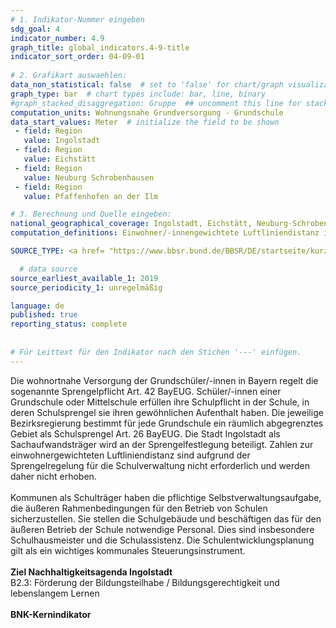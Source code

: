 ```yaml
---
# 1. Indikator-Nummer eingeben 
sdg_goal: 4 
indicator_number: 4.9
graph_title: global_indicators.4-9-title
indicator_sort_order: 04-09-01
 
# 2. Grafikart auswaehlen: 
data_non_statistical: false  # set to 'false' for chart/graph visualization 
graph_type: bar  # chart types include: bar, line, binary 
#graph_stacked_disaggregation: Gruppe  ## uncomment this line for stacked bars. eplace 'Geschlecht' with the field of aggregation. 
computation_units: Wohnungsnahe Grundversorgung - Grundschule 
data_start_values: Meter  # initialize the field to be shown  
 - field: Region 
   value: Ingolstadt 
 - field: Region 
   value: Eichstätt
 - field: Region 
   value: Neuburg Schrobenhausen 
 - field: Region 
   value: Pfaffenhofen an der Ilm

# 3. Berechnung und Quelle eingeben: 
national_geographical_coverage: Ingolstadt, Eichstätt, Neuburg-Schrobenhausen, Pfaffenhofen an der Ilm 
computation_definitions: Einwohner/-innengewichtete Luftliniendistanz in m zur nächsten Grundschule

SOURCE_TYPE: <a href= "https://www.bbsr.bund.de/BBSR/DE/startseite/kurzmeldungen/erreichbarkeit-grundschulen.html">Bundesinstitut für Bau-, Stadt- und Raumforschung</a>

  # data source  
source_earliest_available_1: 2019
source_periodicity_1: unregelmäßig 

language: de   
published: true 
reporting_status: complete
 
 
# Für Leittext für den Indikator nach den Stichen '---' einfügen. 
---
```

Die wohnortnahe Versorgung der Grundschüler/-innen in Bayern regelt die sogenannte Sprengelpflicht Art. 42 BayEUG. Schüler/-innen einer Grundschule oder Mittelschule erfüllen ihre Schulpflicht in der Schule, in deren Schulsprengel sie ihren gewöhnlichen Aufenthalt haben.  Die jeweilige Bezirksregierung bestimmt für jede Grundschule ein räumlich abgegrenztes Gebiet als Schulsprengel Art. 26 BayEUG. Die Stadt Ingolstadt als Sachaufwandsträger wird an der Sprengelfestlegung beteiligt. Zahlen zur einwohnergewichteten Luftliniendistanz sind aufgrund der Sprengelregelung für die Schulverwaltung nicht erforderlich und werden daher nicht erhoben.<br>
<br>
Kommunen als Schulträger haben die pflichtige Selbstverwaltungsaufgabe, die äußeren Rahmenbedingungen für den Betrieb von Schulen sicherzustellen. Sie stellen die
Schulgebäude und beschäftigen das für den äußeren Betrieb der Schule notwendige Personal. Dies sind insbesondere Schulhausmeister und die Schulassistenz. Die Schulentwicklungsplanung
gilt als ein wichtiges kommunales Steuerungsinstrument.<br>
<br>
<b>Ziel Nachhaltigkeitsagenda Ingolstadt</b><br>
B2.3: Förderung der Bildungsteilhabe / Bildungsgerechtigkeit und lebenslangem Lernen<br>
<br>
<b>BNK-Kernindikator</b><br>
